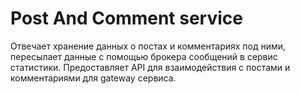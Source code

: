 # Post And Comment service
Отвечает хранение данных о постах и комментариях под ними, пересылает данные с помощью брокера сообщений в сервис статистики. Предоставляет API для взаимодействия с постами и комментариями для gateway сервиса.